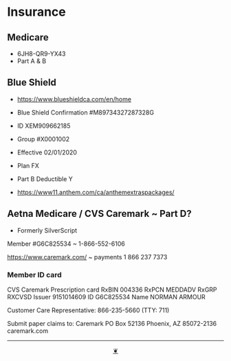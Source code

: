 # Insurance

## Medicare

* 6JH8-QR9-YX43
* Part A & B

## Blue Shield

* https://www.blueshieldca.com/en/home
* Blue Shield Confirmation #M89734327287328G

* ID XEM909662185
* Group #X0001002
* Effective 02/01/2020
* Plan FX
* Part B Deductible Y
* https://www11.anthem.com/ca/anthemextraspackages/


## Aetna Medicare / CVS Caremark ~ Part D?

* Formerly SilverScript

Member #G6C825534 ~ 1-866-552-6106

https://www.caremark.com/ ~ payments 1 866 237 7373

### Member ID card

CVS Caremark Prescription card
RxBIN 004336
RxPCN MEDDADV
RxGRP RXCVSD
Issuer 9151014609
ID
G6C825534
Name
NORMAN ARMOUR

Customer Care Representative:
866-235-5660 (TTY: 711)

Submit paper claims to:
Caremark
PO Box 52136
Phoenix, AZ 85072-2136
caremark.com

***

<center title="Hello! Click me to go up to the top" ><a class=aDingbat href=javascript:window.scrollTo(0,0);> ❦ </a></center>
